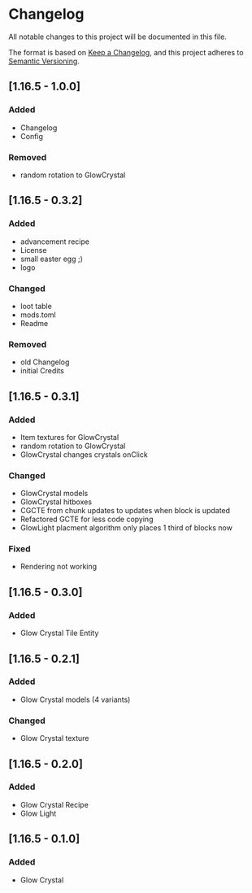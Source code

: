# Changelog
All notable changes to this project will be documented in this file.

The format is based on [Keep a Changelog](https://keepachangelog.com/en/1.0.0/),
and this project adheres to [Semantic Versioning](https://semver.org/spec/v2.0.0.html).

## [1.16.5 - 1.0.0]
### Added
- Changelog
- Config

### Removed
- random rotation to GlowCrystal

## [1.16.5 - 0.3.2]
### Added
- advancement recipe
- License
- small easter egg ;)
- logo

### Changed
- loot table
- mods.toml
- Readme

### Removed
- old Changelog
- initial Credits

## [1.16.5 - 0.3.1]
### Added
- Item textures for GlowCrystal
- random rotation to GlowCrystal
- GlowCrystal changes crystals onClick

### Changed
- GlowCrystal models
- GlowCrystal hitboxes
- CGCTE from chunk updates to updates when block is updated
- Refactored GCTE for less code copying
- GlowLight placment algorithm only places 1 third of blocks now

### Fixed
- Rendering not working

## [1.16.5 - 0.3.0]
### Added
- Glow Crystal Tile Entity

## [1.16.5 - 0.2.1]
### Added
- Glow Crystal models (4 variants)

### Changed
- Glow Crystal texture

## [1.16.5 - 0.2.0]
### Added
- Glow Crystal Recipe
- Glow Light

## [1.16.5 - 0.1.0]
### Added
- Glow Crystal
